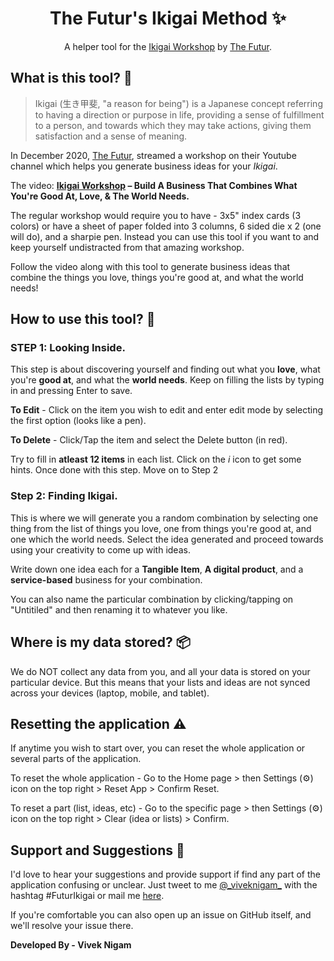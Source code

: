 <h1 align="center"> The Futur's Ikigai Method ✨</h1>
<div align="center">

A helper tool for the [Ikigai Workshop](https://www.youtube.com/watch?v=BAzs3amtEFA) by [The Futur](https://thefutur.com/). 

</div>

## What is this tool? 🤔

> Ikigai (生き甲斐, "a reason for being") is a Japanese concept referring to having a direction or purpose in life, providing a sense of fulfillment to a person, and towards which they may take actions, giving them satisfaction and a sense of meaning.

In December 2020, [The Futur](https://thefutur.com/), streamed a workshop on their Youtube channel which helps you generate business ideas for your _Ikigai_.

The video: **[Ikigai Workshop](https://www.youtube.com/watch?v=BAzs3amtEFA) – Build A Business That Combines What You're Good At, Love, & The World Needs.**

The regular workshop would require you to have - 3x5" index cards (3 colors) or have a sheet of paper folded into 3 columns, 6 sided die x 2 (one will do), and a sharpie pen. Instead you can use this tool if you want to and keep yourself undistracted from that amazing workshop.
 
Follow the video along with this tool to generate business ideas that combine the things you love, things you're good at, and what the world needs!
## How to use this tool? 📖

### STEP 1: Looking Inside. 

This step is about discovering yourself and finding out what you **love**, what you're **good at**, and what the **world needs**. Keep on filling the lists by typing in and pressing Enter to save.

__To Edit__ - Click on the item you wish to edit and enter edit mode by selecting the first option (looks like a pen).

__To Delete__ - Click/Tap the item and select the Delete button (in red).

Try to fill in __atleast 12 items__ in each list. Click on the _i_ icon to get some hints. Once done with this step. Move on to Step 2

### Step 2: Finding Ikigai.

This is where we will generate you a random combination by selecting one thing from the list of things you love, one from things you're good at, and one which the world needs. Select the idea generated and proceed towards using your creativity to come up with ideas.

Write down one idea each for a __Tangible Item__, __A digital product__, and a __service-based__ business for your combination.

You can also name the particular combination by clicking/tapping on "Untitiled" and then renaming it to whatever you like.

## Where is my data stored? 📦

We do NOT collect any data from you, and all your data is stored on your particular device. But this means that your lists and ideas are not synced across your devices (laptop, mobile, and tablet).

## Resetting the application ⚠

If anytime you wish to start over, you can reset the whole application or several parts of the application.

To reset the whole application -
Go to the Home page > then Settings (⚙) icon on the top right > Reset App > Confirm Reset.

To reset a part (list, ideas, etc) - Go to the specific page > then Settings (⚙) icon on the top right > Clear (idea or lists) > Confirm.

## Support and Suggestions 🤗

I'd love to hear your suggestions and provide support if find any part of the application confusing or unclear. Just tweet to me [@\_viveknigam\_](https://twitter.com/_viveknigam_) with the hashtag #FuturIkigai or mail me [here](mailto:vivek@resuminator.in).

If you're comfortable you can also open up an issue on GitHub itself, and we'll resolve your issue there.

**Developed By - Vivek Nigam**